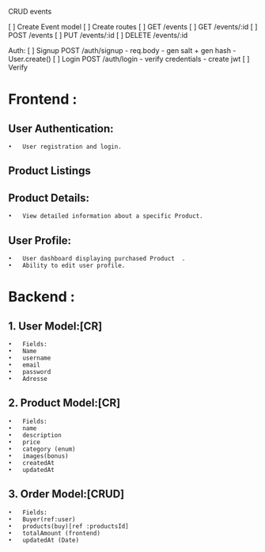 CRUD events

[ ] Create Event model
[ ] Create routes
    [ ] GET /events
    [ ] GET /events/:id
    [ ] POST /events
    [ ] PUT /events/:id
    [ ] DELETE /events/:id
 

Auth:
[ ] Signup
    POST /auth/signup
      - req.body
      - gen salt + gen hash
      - User.create()
[ ] Login
    POST /auth/login
     - verify credentials
     - create jwt
[ ] Verify
# Frontend :
## User Authentication:
	•	User registration and login.
## Product  Listings
	
## Product Details:
	•	View detailed information about a specific Product.

## User Profile:

	•	User dashboard displaying purchased Product  .
	•	Ability to edit user profile.
	

		
# Backend :
## 1. User Model:[CR]
	•	Fields:
	•	Name
	•	username 
	•	email 
	•	password
	•	Adresse 
	
## 2. Product Model:[CR]
	•	Fields:
	•	name 
	•	description 
	•	price 
	•	category (enum)
	•	images(bonus)
	•	createdAt 
	•	updatedAt 
## 3. Order Model:[CRUD]
	•	Fields:
	•	Buyer(ref:user) 
	•	products(buy)[ref :productsId] 
	•	totalAmount (frontend) 
	•	updatedAt (Date)

